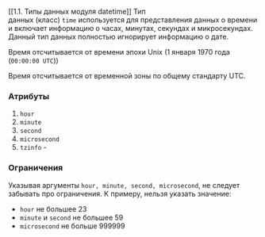 [[1.1. Типы данных модуля datetime]]
Тип данных (класс) `time` используется для представления данных о времени и включает информацию о часах, минутах, секундах и микросекундах. Данный тип данных полностью игнорирует информацию о дате.

Время отсчитывается от времени эпохи Unix (1 января 1970 года (`00:00:00 UTC`))

Время отсчитывается от временной зоны по общему стандарту UTC. 
### Атрибуты
1. `hour`
2. `minute`
3. `second`
4. `microsecond`
5. `tzinfo` - 
### Ограничения
Указывая аргументы `hour, minute, second, microsecond`, не следует забывать про ограничения. К примеру, нельзя указать значение:
- `hour` не большее 23
- `minute` и `second` не большее 59
- `microsecond` не больше 999999